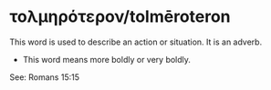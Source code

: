 # τολμηρότερον/tolmēroteron
This word is used to describe an action or situation. It is an adverb.

* This word means more boldly or very boldly.

See: Romans 15:15
